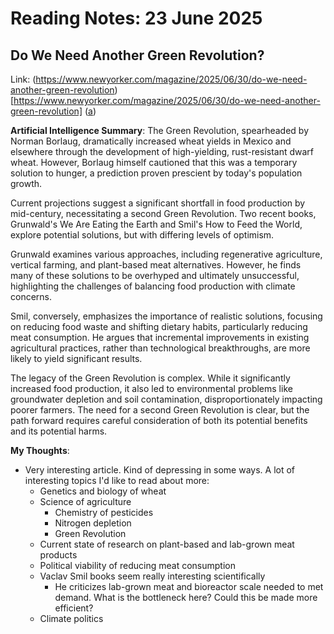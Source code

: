 # Reading Notes: 23 June 2025
## Do We Need Another Green Revolution?
Link: (https://www.newyorker.com/magazine/2025/06/30/do-we-need-another-green-revolution)[https://www.newyorker.com/magazine/2025/06/30/do-we-need-another-green-revolution] ([a](https://archive.ph/e4nXM#selection-583.0-594.0))

**Artificial Intelligence Summary**:
The Green Revolution, spearheaded by Norman Borlaug, dramatically increased wheat yields in Mexico and elsewhere through the development of high-yielding, rust-resistant
dwarf wheat. However, Borlaug himself cautioned that this was a temporary solution to hunger, a prediction proven prescient by today's population growth.

Current projections suggest a significant shortfall in food production by mid-century, necessitating a second Green Revolution. Two recent books, Grunwald's We Are Eating
the Earth and Smil's How to Feed the World, explore potential solutions, but with differing levels of optimism.

Grunwald examines various approaches, including regenerative agriculture, vertical farming, and plant-based meat alternatives. However, he finds many of these solutions to be
overhyped and ultimately unsuccessful, highlighting the challenges of balancing food production with climate concerns.

Smil, conversely, emphasizes the importance of realistic solutions, focusing on reducing food waste and shifting dietary habits, particularly reducing meat consumption. He argues
that incremental improvements in existing agricultural practices, rather than technological breakthroughs, are more likely to yield significant results.

The legacy of the Green Revolution is complex. While it significantly increased food production, it also led to environmental problems like groundwater depletion and soil
contamination, disproportionately impacting poorer farmers. The need for a second Green Revolution is clear, but the path forward requires careful consideration of both its
potential benefits and its potential harms.

**My Thoughts**:
- Very interesting article. Kind of depressing in some ways. A lot of interesting topics I'd like to read about more:
  - Genetics and biology of wheat
  - Science of agriculture
    - Chemistry of pesticides
    - Nitrogen depletion
    - Green Revolution
  - Current state of research on plant-based and lab-grown meat products
  - Political viability of reducing meat consumption
  - Vaclav Smil books seem really interesting scientifically
    - He criticizes lab-grown meat and bioreactor scale needed to met demand. What is the bottleneck here? Could this be made
    more efficient?
  - Climate politics
